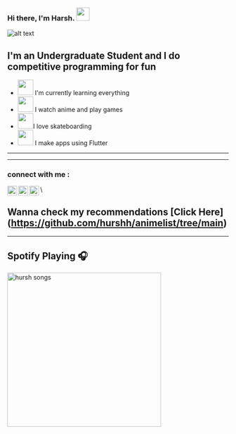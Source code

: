 ### Hi there, I'm Harsh. <img src="https://media.giphy.com/media/hvRJCLFzcasrR4ia7z/giphy.gif" width="30px">

![alt text](https://images-wixmp-ed30a86b8c4ca887773594c2.wixmp.com/f/44852ce1-571f-4426-872e-45b6f3e755c9/d26kpd4-9e7628fa-2768-42ea-bcf3-3d29c923c173.jpg?token=eyJ0eXAiOiJKV1QiLCJhbGciOiJIUzI1NiJ9.eyJzdWIiOiJ1cm46YXBwOjdlMGQxODg5ODIyNjQzNzNhNWYwZDQxNWVhMGQyNmUwIiwiaXNzIjoidXJuOmFwcDo3ZTBkMTg4OTgyMjY0MzczYTVmMGQ0MTVlYTBkMjZlMCIsIm9iaiI6W1t7InBhdGgiOiJcL2ZcLzQ0ODUyY2UxLTU3MWYtNDQyNi04NzJlLTQ1YjZmM2U3NTVjOVwvZDI2a3BkNC05ZTc2MjhmYS0yNzY4LTQyZWEtYmNmMy0zZDI5YzkyM2MxNzMuanBnIn1dXSwiYXVkIjpbInVybjpzZXJ2aWNlOmZpbGUuZG93bmxvYWQiXX0.Zf-oXx3WXUEg1EJnBpGfFuYDYn-2kvXzEaLTdT8192c)

## I'm an Undergraduate Student and I do competitive programming for fun
- <img src="https://cultofthepartyparrot.com/parrots/hd/illuminatiparrot.gif" width="35" height="35"/> I'm currently learning everything
- <img src="https://cultofthepartyparrot.com/parrots/hd/laptop_parrot.gif" width="35" height="35"/> I watch anime
and play games
- <img src="https://cultofthepartyparrot.com/parrots/hd/hypnoparrotlight.gif" width="35" height="35"/>I love skateboarding
- <img src="https://cultofthepartyparrot.com/parrots/hd/mustacheparrot.gif" width="35" height="35"/>  I make apps using Flutter
---
---
### connect with me : 

[<img align="left" alt="hurshh | Twitter" width="22px" src="https://cdn.jsdelivr.net/npm/simple-icons@v3/icons/twitter.svg" />][twitter]
[<img align="left" alt="hurshh | LinkedIn" width="22px" src="https://cdn.jsdelivr.net/npm/simple-icons@v3/icons/linkedin.svg" />][linkedin]
[<img align="left" alt="hurshh | Instagram" width="22px" src="https://cdn.jsdelivr.net/npm/simple-icons@v3/icons/instagram.svg" />][instagram] \

[twitter]: https://twitter.com/bhaturawrld
[instagram]: https://www.instagram.com/hursh_rao/
[linkedin]: https://www.linkedin.com/in/harsh-rao-8b97906a/


## Wanna check my recommendations [Click Here]\(https://github.com/hurshh/animelist/tree/main)
---
## Spotify Playing 🎧

[<img src="https://now-playing-codestackr.vercel.app/api/spotify-playing" alt="hursh songs" width="350" />](https://open.spotify.com/playlist/6aWbMEL0mJNVXdYbjzACUJ?si=71f1863e3f4e41d6)
